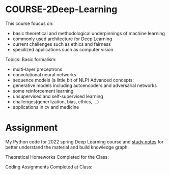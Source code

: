 # COURSE-2Deep-Learning

This course foucus on:
- basic theoretical and methodological underpinnings of machine learning
- commonly used architecture for Deep Learning
- current challenges such as ethics and fairness
- specilized applications such as computer vision

Topics:
Basic formalism:
- multi-layer preceptrons
- convolutional neural networks
- sequence models (a little bit of NLP)
Advanced concepts:
- generative models including autoencoders and adversarial networks
- some reinforcement learning
- unsupervised and self-supervised learning
- challenges(generlization, bias, ethics, ...)
- applications in cv and medicine

# Assignment

My Python code for 2022 spring Deep Learning course and [study notes](https://github.com/tinghe14/COURSE-2Deep-Learning/blob/main/Study%20Note.md) for better understand the material and build knowledge graph.

Theoretical Homeworks Completed for the Class:

Coding Assignments Completed at Class:
